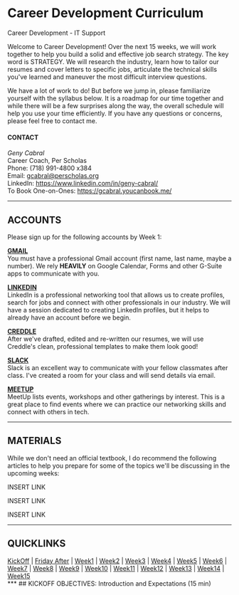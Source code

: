 # Career Development Curriculum  

Career Development - IT Support  

Welcome to Career Development! Over the next 15 weeks, we will work together to help you build a solid and effective job search strategy. The key word is STRATEGY. We will research the industry, learn how to tailor our resumes and cover letters to specific jobs, articulate the technical skills you've learned and maneuver the most difficult interview questions.  

We have a lot of work to do! But before we jump in, please familiarize yourself with the syllabus below. It is a roadmap for our time together and while there will be a few surprises along the way, the overall schedule will help you use your time efficiently. If you have any questions or concerns, please feel free to contact me.  

#### CONTACT  
<i>Geny Cabral</i>  
Career Coach, Per Scholas  
Phone: (718) 991-4800 x384  
Email: gcabral@perscholas.org  
LinkedIn: https://www.linkedin.com/in/geny-cabral/  
To Book One-on-Ones: https://gcabral.youcanbook.me/
***
## ACCOUNTS
Please sign up for the following accounts by Week 1:  

<b><a href="https://mail.google.com">GMAIL</a></b>  
You must have a professional Gmail account (first name, last name, maybe a number). We rely <b>HEAVILY</b> on Google Calendar, Forms and other G-Suite apps to communicate with you.  
  

<b><a href="https://www.linkedin.com/">LINKEDIN</a></b>  
LinkedIn is a professional networking tool that allows us to create profiles, search for jobs and connect with other professionals in our industry. We will have a session dedicated to creating LinkedIn profiles, but it helps to already have an account before we begin.  
  
  
<b><a href="http://creddle.io/">CREDDLE</a></b>  
After we've drafted, edited and re-written our resumes, we will use Creddle's clean, professional templates to make them look good!  
  
  
<b><a href="https://slack.com">SLACK</a></b>  
Slack is an excellent way to communicate with your fellow classmates after class. I've created a room for your class and will send details via email.  
  
  
<b><a href="https://www.meetup.com/">MEETUP</a></b>  
MeetUp lists events, workshops and other gatherings by interest. This is a great place to find events where we can practice our networking skills and connect with others in tech.  

***
## MATERIALS
 While we don't need an official textbook, I do recommend the following articles to help you prepare for some of the topics we'll be   discussing in the upcoming weeks:  
   
   
INSERT LINK  

INSERT LINK  
  
INSERT LINK  

***
## QUICKLINKS
<nav>
  <a href="#kickoff">KickOff</a> |
  <a href="#fkick">Friday After</a> |
  <a href="#week1">Week1</a> |
  <a href="#week2">Week2</a> |
  <a href="#week3">Week3</a> |
  <a href="#week4">Week4</a> |
  <a href="#week5">Week5</a> |
  <a href="#week6">Week6</a> |
  <a href="#week7">Week7</a> |
  <a href="#week8">Week8</a> |
  <a href="#week9">Week9</a> |
  <a href="#week10">Week10</a> |
  <a href="#week11">Week11</a> |
  <a href="#week12">Week12</a> |
  <a href="#week13">Week13</a> |
  <a href="#week14">Week14</a> |
  <a href="#week15">Week15</a>
</nav>
***
## KICKOFF
OBJECTIVES: Introduction and Expectations (15 min)  

